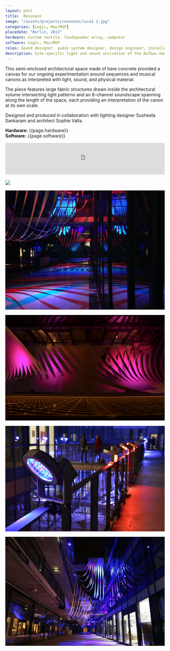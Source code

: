 ```yaml
---
layout: post
title:  Resonanz
image: "/assets/projects/resonanz/luca1 2.jpg"
categories: [Logic, Max/MSP]
placedate: "Berlin, 2013"
hardware: Custom textile, loudspeaker array, computer
software: Logic, Max/MSP
roles: Sound designer, audio system designer, design engineer, installation coordinator
description: Site-specific light and sound activation of the Aufbau Haus on Moritzplatz.
---
```


<p>This semi-enclosed architectural space made of bare concrete provided a canvas for our ongoing experimentation around sequences and musical canons as interpreted with light, sound, and physical material.</p>

<p>The piece features large fabric structures drawn inside the architectural volume intersecting light patterns and an 8-channel soundscape spanning along the length of the space, each providing an interpretation of the canon at its own scale.</p>

<p>Designed and produced in collaboration with lighting designer Susheela Sankaram and architect Sophie Valla.</p>

<p><b>Hardware:</b> {{page.hardware}}<br/>
<b>Software:</b> {{page.software}}</p>

<iframe width="100%" height="100" scrolling="yes" frameborder="no" allow="autoplay" src="https://w.soundcloud.com/player/?url=https%3A//api.soundcloud.com/tracks/144341249&color=%23ff5500&auto_play=false&hide_related=false&show_comments=true&show_user=true&show_reposts=false&show_teaser=true&visual=true"></iframe>

<p><img src="{{ page.image }}"></p>
<p><img src="/assets/projects/resonanz/IMG_0740_s.jpg"></p>
<p><img src="/assets/projects/resonanz/luca3 2.JPG"></p>
<p><img src="/assets/projects/resonanz/luca5 2.JPG"></p>
<p><img src="/assets/projects/resonanz/Pano1 2.jpg"></p>